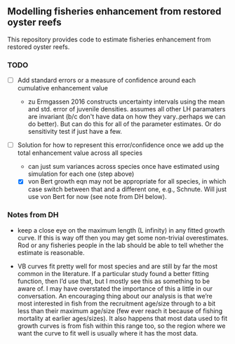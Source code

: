 ## Modelling fisheries enhancement from restored oyster reefs

This repository provides code to estimate fisheries enhancement from restored oyster reefs.

### TODO

-   [ ] Add standard errors or a measure of confidence around each cumulative enhancement value
  - zu Ermgassen 2016 constructs uncertainty intervals using the mean and std. error of juvenile densities. assumes all other LH paramaters are invariant (b/c don't have data on how they vary..perhaps we can do better). But can do this for all of the parameter estimates. Or do sensitivity test if just have a few.

-   [ ] Solution for how to represent this error/confidence once we add up the total enhancement value across all species
  - can just sum variances across species once have estimated using simulation for each one (step above)
  
  - [x] von Bert growth eqn may not be appropriate for all species, in which case switch between that and a different one, e.g., Schnute. Will just use von Bert for now (see note from DH below).

### Notes from DH

-   keep a close eye on the maximum length (L infinity) in any fitted growth curve. If this is way off then you may get some non-trivial overestimates. Rod or any fisheries people in the lab should be able to tell whether the estimate is reasonable.

- VB curves fit pretty well for most species and are still by far the most common in the literature. If a particular study found a better fitting function, then I’d use that, but I mostly see this as something to be aware of. I may have overstated the importance of this a little in our conversation. An encouraging thing about our analysis is that we’re most interested in fish from the recruitment age/size through to a bit less than their maximum age/size (few ever reach it because of fishing mortality at earlier ages/sizes). It also happens that most data used to fit growth curves is from fish within this range too, so the region where we want the curve to fit well is usually where it has the most data.
